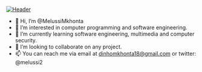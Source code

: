 [![Header](https://raw.githubusercontent.com/MelussiMkhonta/download.jpg "Header")](https://some-url.dev/)

- 👋 Hi, I’m @MelussiMkhonta
- 👀 I’m interested in computer programming and software engineering.
- 🌱 I’m currently learning software engineering, multimedia and computer security.
- 💞️ I’m looking to collaborate on any project.
- 📫 You can reach me via email at dinhomkhonta18@gmail.com or twitter: @melussi2

<!---
MelussiMkhonta/MelussiMkhonta is a ✨ special ✨ repository because its `README.md` (this file) appears on your GitHub profile.
You can click the Preview link to take a look at your changes.
--->

